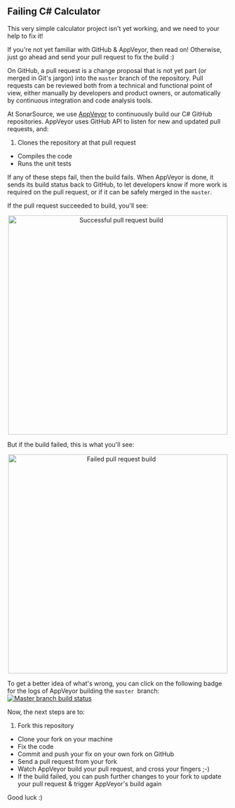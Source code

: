 ## Failing C# Calculator

This very simple calculator project isn't yet working, and we need to your help to fix it!

If you're not yet familiar with GitHub & AppVeyor, then read on! Otherwise, just go ahead and send your pull request to fix the build :)

On GitHub, a pull request is a change proposal that is not yet part (or merged in Git's jargon) into the `master` branch of the repository. Pull requests can be reviewed both from a technical and functional point of view, either manually by developers and product owners, or automatically by continuous integration and code analysis tools.

At SonarSource, we use [AppVeyor](http://www.appveyor.com) to continuously build our C# GitHub repositories.
AppVeyor uses GitHub API to listen for new and updated pull requests, and:

1. Clones the repository at that pull request
* Compiles the code
* Runs the unit tests

If any of these steps fail, then the build fails. When AppVeyor is done, it sends its build status back to GitHub, to let developers know if more work is required on the pull request, or if it can be safely merged in the `master`. 

If the pull request succeeded to build, you'll see:
<p align="center">
  <img width="500" src="build-succeeded.png" alt="Successful pull request build" />
</p>

But if the build failed, this is what you'll see:
<p align="center">
  <img width="500" src="build-failed.png" alt="Failed pull request build" />
</p>

To get a better idea of what's wrong, you can click on the following badge for the logs of AppVeyor building the `master `branch: [![Master branch build status](https://ci.appveyor.com/api/projects/status/wbwhd35tbyf346uv?svg=true)](https://ci.appveyor.com/project/SonarSource/failing-calculator/branch/master)

Now, the next steps are to:

1. Fork this repository
* Clone your fork on your machine
* Fix the code
* Commit and push your fix on your own fork on GitHub
* Send a pull request from your fork
* Watch AppVeyor build your pull request, and cross your fingers ;-)
* If the build failed, you can push further changes to your fork to update your pull request & trigger AppVeyor's build again

Good luck :)

